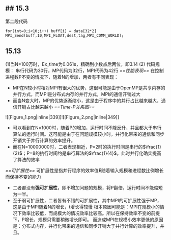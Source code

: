 ## ## 15.3
第二段代码
```
for(int=0;i<10;i++) buff[i] = data[32*2]
MPI_Send(buff,10,MPI_FLOAT,dest,tag,MPI_COMM_WORLD);
```

## 15.13
(1)当N=100万时，Ex_time为0.061s，精确到小数点后两位，即3.14
(2)
代码规模：
串行代码为30行，MP代码为32行，MPI代码为42行
*==性能表现==*
在控制进程数P不变的情况下，随着N的增加，两者有不同表现：
- MP在N较小时相对MPI有很大的优势，这很可能是由于OpenMP是共享内存的并行方式，而MPI是分布式内存的并行方式，MPI的通信开销过大
- 而当N变大时，MP的优势逐渐缩小，这是由于程序中的并行占比越来越大，通信开销占比越来越小
*==Time-P关系图==*

![[Figure_1.png|inline|339]]![[Figure_2.png|inline|349]]
- 可以看到在N=1000时，随着P的增加，运行时间不降反升，并且都大于串行算法的运行时间。这可能是由于在问题规模较小时，并行化带来的通信和同步开销大于并行计算的效率提升。
- 而在N=10000000时，二者表现相近，P=2时的执行时间是串行的$\frac{1}{2}$；P=8的执行时间约是串行算法的$\frac{1}{4}$。此时并行化确实提高了算法的效率

*==可扩展性==*
可扩展性是指并行程序的效率值**E**随着输入规模和进程数比例增长而保持不变的能力
- 二者都没有**强可扩展性**，即不增加问题的规模，将P翻倍，运行时间不能缩短为一半。
- 至于弱可扩展性，二者皆有不错的可扩展性，其中MPI的可扩展性强于MP，这是由于MPI随着N的增长，t增长得较慢
根本原因可能是：MPI在规模小的情况下效率比较低，而规模大的情况效率比较高。所以在保持效率不变的前提下，P增长，规模只需要稍微增长即可。
而造成MPI在规模小效率更低的原因是：分布式内存，并行化带来的通信和同步开销大于并行计算的效率提升，并且。

